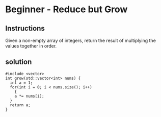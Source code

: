 # Beginner - Reduce but Grow

## Instructions

Given a non-empty array of integers, return the result of multiplying the values together in order. 

## solution

```
#include <vector>
int grow(std::vector<int> nums) {
  int a = 1;
  for(int i = 0; i < nums.size(); i++)
    {
    a *= nums[i];
  }
  return a;
}
```
